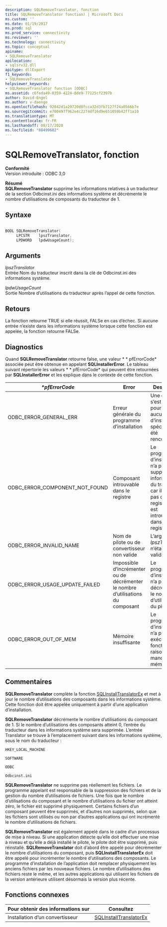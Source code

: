 ```yaml
---
description: SQLRemoveTranslator, fonction
title: SQLRemoveTranslator fonction) | Microsoft Docs
ms.custom: ''
ms.date: 01/19/2017
ms.prod: sql
ms.prod_service: connectivity
ms.reviewer: ''
ms.technology: connectivity
ms.topic: conceptual
apiname:
- SQLRemoveTranslator
apilocation:
- sqlsrv32.dll
apitype: dllExport
f1_keywords:
- SQLRemoveTranslator
helpviewer_keywords:
- SQLRemoveTranslator function [ODBC]
ms.assetid: c6feda49-0359-4224-8de9-77125cf2397b
author: David-Engel
ms.author: v-daenge
ms.openlocfilehash: 92042d1a29720d8fcca32d3fb7127f24a0566b7e
ms.sourcegitcommit: e700497f962e4c2274df16d9e651059b42ff1a10
ms.translationtype: MT
ms.contentlocale: fr-FR
ms.lasthandoff: 08/17/2020
ms.locfileid: "88499602"
---
```

# <a name="sqlremovetranslator-function"></a>SQLRemoveTranslator, fonction
**Conformité**  
 Version introduite : ODBC 3,0  
  
 **Résumé**  
 **SQLRemoveTranslator** supprime les informations relatives à un traducteur de la section Odbcinst.ini des informations système et décrémente le nombre d’utilisations de composants du traducteur de 1.  
  
## <a name="syntax"></a>Syntaxe  
  
```cpp  
  
BOOL SQLRemoveTranslator(  
     LPCSTR    lpszTranslator,  
     LPDWORD   lpdwUsageCount);  
```  
  
## <a name="arguments"></a>Arguments  
 *lpszTranslator*  
 Entrée Nom du traducteur inscrit dans la clé de Odbcinst.ini des informations système.  
  
 *lpdwUsageCount*  
 Sortie Nombre d’utilisations du traducteur après l’appel de cette fonction.  
  
## <a name="returns"></a>Retours  
 La fonction retourne TRUE si elle réussit, FALSe en cas d’échec. Si aucune entrée n’existe dans les informations système lorsque cette fonction est appelée, la fonction retourne FALSe.  
  
## <a name="diagnostics"></a>Diagnostics  
 Quand **SQLRemoveTranslator** retourne false, une valeur * \* pfErrorCode* associée peut être obtenue en appelant **SQLInstallerError**. Le tableau suivant répertorie les valeurs * \* pfErrorCode* qui peuvent être retournées par **SQLInstallerError** et les explique dans le contexte de cette fonction.  
  
|*\*pfErrorCode*|Error|Description|  
|---------------------|-----------|-----------------|  
|ODBC_ERROR_GENERAL_ERR|Erreur générale du programme d’installation|Une erreur s’est produite pour laquelle aucune erreur d’installation spécifique n’a été rencontrée.|  
|ODBC_ERROR_COMPONENT_NOT_FOUND|Composant introuvable dans le registre|Le programme d’installation n’a pas pu supprimer les informations du traducteur, car il n’existait pas dans le registre ou est introuvable dans le registre.|  
|ODBC_ERROR_INVALID_NAME|Nom de pilote ou de convertisseur non valide|L’argument *lpszTranslator* n’était pas valide.|  
|ODBC_ERROR_USAGE_UPDATE_FAILED|Impossible d’incrémenter ou de décrémenter le nombre d’utilisations du composant|Le programme d’installation n’a pas pu décrémenter le nombre d’utilisations du pilote.|  
|ODBC_ERROR_OUT_OF_MEM|Mémoire insuffisante|Le programme d’installation n’a pas pu exécuter la fonction en raison d’un manque de mémoire.|  
  
## <a name="comments"></a>Commentaires  
 **SQLRemoveTranslator** complète la fonction [SQLInstallTranslatorEx](../../../odbc/reference/syntax/sqlinstalltranslatorex-function.md) et met à jour le nombre d’utilisations des composants dans les informations système. Cette fonction doit être appelée uniquement à partir d’une application d’installation.  
  
 **SQLRemoveTranslator** décrémente le nombre d’utilisations du composant de 1. Si le nombre d’utilisations des composants atteint 0, l’entrée du traducteur dans les informations système sera supprimée. L’entrée Translator se trouve à l’emplacement suivant dans les informations système, sous le nom du traducteur :  
  
 `HKEY_LOCAL_MACHINE`  
  
 `SOFTWARE`  
  
 `ODBC`  
  
 `Odbcinst.ini`  
  
 **SQLRemoveTranslator** ne supprime pas réellement les fichiers. Le programme appelant est responsable de la suppression des fichiers et de la gestion du nombre d’utilisations de fichiers. Une fois que le nombre d’utilisations du composant et le nombre d’utilisations du fichier ont atteint zéro, le fichier est supprimé physiquement. Certains fichiers d’un composant peuvent être supprimés, et d’autres non supprimés, selon que les fichiers sont utilisés ou non par d’autres applications qui ont incrémenté le nombre d’utilisations de fichiers.  
  
 **SQLRemoveTranslator** est également appelé dans le cadre d’un processus de mise à niveau. Si une application détecte qu’elle doit effectuer une mise à niveau et qu’elle a déjà installé le pilote, le pilote doit être supprimé, puis réinstallé. **SQLRemoveTranslator** doit d’abord être appelé pour décrémenter le nombre d’utilisations du composant, puis **SQLInstallTranslatorEx** doit être appelé pour incrémenter le nombre d’utilisations des composants. Le programme d’installation de l’application doit remplacer physiquement les anciens fichiers par les nouveaux fichiers. Le nombre d’utilisations des fichiers reste le même, et les autres applications qui utilisent les fichiers de la version antérieure utilisent désormais la version plus récente.  
  
## <a name="related-functions"></a>Fonctions connexes  
  
|Pour obtenir des informations sur|Consultez|  
|---------------------------|---------|  
|Installation d’un convertisseur|[SQLInstallTranslatorEx](../../../odbc/reference/syntax/sqlinstalltranslatorex-function.md)|

